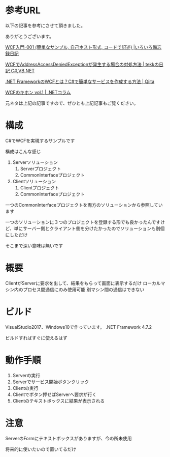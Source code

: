 # 参考URL

以下の記事を参考にさせて頂きました。

ありがとうございます。

[WCF入門-001 (簡単なサンプル, 自己ホスト形式, コードで記述) |いろいろ備忘録日記](https://devlights.hatenablog.com/entry/20111020/p1)

[WCFでAddressAccessDeniedExceptionが発生する場合の対処方法 | tekkの日記 C#,VB.NET](https://tekk.hatenadiary.org/entry/20150102/1420205325)

[.NET FrameworkのWCFとは？C#で簡単なサービスを作成する方法 | Qiita](https://www.fenet.jp/dotnet/column/tool/4389/)

[WCFのキホン vol.1 | .NETコラム](https://qiita.com/kenji-yokoi/items/7cbe870ec66b48fcf8b8)


元ネタは上記の記事ですので、ぜひとも上記記事もご覧ください。


# 構成
C#でWCFを実現するサンプルです

構成はこんな感じ

1. Serverソリューション
   1. Serverプロジェクト
   2. CommonInterfaceプロジェクト
2. Clientソリューション
   1. Clientプロジェクト
   2. CommonInterfaceプロジェクト

一つのCommonInterfaceプロジェクトを両方のソリューションから参照しています

一つのソリューションに３つのプロジェクトを登録する形でも良かったんですけど、単にサーバー側とクライアント側を分けたかったのでソリューションも別個にしただけ

そこまで深い意味は無いです


# 概要
ClientがServerに要求を出して、結果をもらって画面に表示するだけ
ローカルマシン内のプロセス間通信にのみ使用可能
別マシン間の通信はできない

# ビルド
VisualStudio2017、Windows10で作っています。
.NET Framework 4.7.2

ビルドすればすぐに使えるはず


# 動作手順
1. Serverの実行
2. Serverでサービス開始ボタンクリック
3. Clientの実行
4. Clientでボタン押せばServerへ要求が行く
5. Clientのテキストボックスに結果が表示される

# 注意
ServerのFormにテキストボックスがありますが、今の所未使用

将来的に使いたいので置いてるだけ
